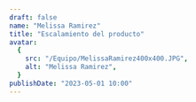 ```yaml
---
draft: false
name: "Melissa Ramirez"
title: "Escalamiento del producto"
avatar:
  {
    src: "/Equipo/MelissaRamirez400x400.JPG",
    alt: "Melissa Ramirez",
  }
publishDate: "2023-05-01 10:00"
---
```

